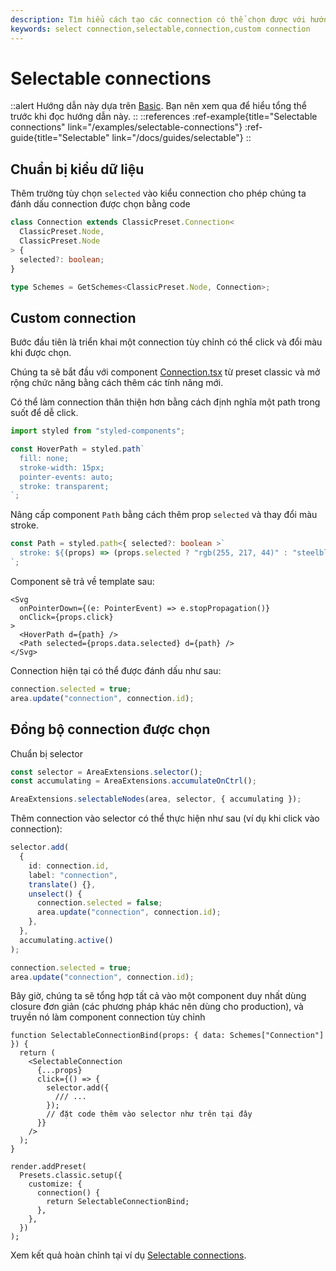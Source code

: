 ```yaml
---
description: Tìm hiểu cách tạo các connection có thể chọn được với hướng dẫn chi tiết này. Làm theo từng bước và đoạn code để sửa đổi kiểu connection, thêm trường 'selected' tùy chọn và chọn connection bằng code
keywords: select connection,selectable,connection,custom connection
---
```


# Selectable connections

::alert
Hướng dẫn này dựa trên [Basic](/docs/guides/basic). Bạn nên xem qua để hiểu tổng thể trước khi đọc hướng dẫn này.
::
::references
:ref-example{title="Selectable connections" link="/examples/selectable-connections"}
:ref-guide{title="Selectable" link="/docs/guides/selectable"}
::

## Chuẩn bị kiểu dữ liệu

Thêm trường tùy chọn `selected` vào kiểu connection cho phép chúng ta đánh dấu connection được chọn bằng code

```ts
class Connection extends ClassicPreset.Connection<
  ClassicPreset.Node,
  ClassicPreset.Node
> {
  selected?: boolean;
}

type Schemes = GetSchemes<ClassicPreset.Node, Connection>;
```

## Custom connection

Bước đầu tiên là triển khai một connection tùy chỉnh có thể click và đổi màu khi được chọn.

Chúng ta sẽ bắt đầu với component [Connection.tsx](https://github.com/retejs/react-plugin/blob/next/src/presets/classic/components/Connection.tsx) từ preset classic và mở rộng chức năng bằng cách thêm các tính năng mới.

Có thể làm connection thân thiện hơn bằng cách định nghĩa một path trong suốt để dễ click.

```ts
import styled from "styled-components";

const HoverPath = styled.path`
  fill: none;
  stroke-width: 15px;
  pointer-events: auto;
  stroke: transparent;
`;
```

Nâng cấp component `Path` bằng cách thêm prop `selected` và thay đổi màu stroke.

```ts
const Path = styled.path<{ selected?: boolean >`
  stroke: ${(props) => (props.selected ? "rgb(255, 217, 44)" : "steelblue")};
`;

```

Component sẽ trả về template sau:

```tsx
<Svg
  onPointerDown={(e: PointerEvent) => e.stopPropagation()}
  onClick={props.click}
>
  <HoverPath d={path} />
  <Path selected={props.data.selected} d={path} />
</Svg>
```

Connection hiện tại có thể được đánh dấu như sau:

```ts
connection.selected = true;
area.update("connection", connection.id);
```

## Đồng bộ connection được chọn

Chuẩn bị selector

```ts
const selector = AreaExtensions.selector();
const accumulating = AreaExtensions.accumulateOnCtrl();

AreaExtensions.selectableNodes(area, selector, { accumulating });
```

Thêm connection vào selector có thể thực hiện như sau (ví dụ khi click vào connection):

```ts
selector.add(
  {
    id: connection.id,
    label: "connection",
    translate() {},
    unselect() {
      connection.selected = false;
      area.update("connection", connection.id);
    },
  },
  accumulating.active()
);

connection.selected = true;
area.update("connection", connection.id);
```

Bây giờ, chúng ta sẽ tổng hợp tất cả vào một component duy nhất dùng closure đơn giản (các phương pháp khác nên dùng cho production), và truyền nó làm component connection tùy chỉnh

```tsx
function SelectableConnectionBind(props: { data: Schemes["Connection"] }) {
  return (
    <SelectableConnection
      {...props}
      click={() => {
        selector.add({
          /// ...
        });
        // đặt code thêm vào selector như trên tại đây
      }}
    />
  );
}

render.addPreset(
  Presets.classic.setup({
    customize: {
      connection() {
        return SelectableConnectionBind;
      },
    },
  })
);
```

Xem kết quả hoàn chỉnh tại ví dụ [Selectable connections](/examples/selectable-connections).
